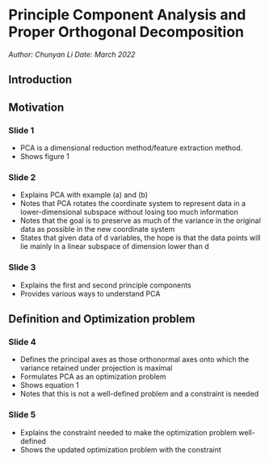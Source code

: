 # Principle Component Analysis and Proper Orthogonal Decomposition

*Author: Chunyan Li*
*Date: March 2022*

## Introduction



## Motivation

### Slide 1

- PCA is a dimensional reduction method/feature extraction method.
- Shows figure 1

### Slide 2

- Explains PCA with example (a) and (b)
- Notes that PCA rotates the coordinate system to represent data in a lower-dimensional subspace without losing too much information
- Notes that the goal is to preserve as much of the variance in the original data as possible in the new coordinate system
- States that given data of d variables, the hope is that the data points will lie mainly in a linear subspace of dimension lower than d

### Slide 3

- Explains the first and second principle components
- Provides various ways to understand PCA

## Definition and Optimization problem

### Slide 4

- Defines the principal axes as those orthonormal axes onto which the variance retained under projection is maximal
- Formulates PCA as an optimization problem
- Shows equation 1
- Notes that this is not a well-defined problem and a constraint is needed

### Slide 5

- Explains the constraint needed to make the optimization problem well-defined
- Shows the updated optimization problem with the constraint